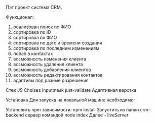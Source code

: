 Пэт проект система CRM.

Функционал:

1. реализован поиск по ФИО
2. сортировка по ID
3. сортировка по ФИО
4. сортировка по дате и времени создания
5. сортировка по последним изменениям
6. попап в контактах
7. возможность изменения клиента
8. возможность удаления клиента
9. возможность добавления клиентов
10. возможность редактирования контактов
11. адаптивы под разные разрешения

Стек
JS
Choises
Inputmask
just-validate
Адаптивная верстка

Установка
Для запуска на локальной машине необходимо:

Установить npm зависимости:
npm install
Запустить из папки crm-backend сервер командой node index
Далее - liveServer 
